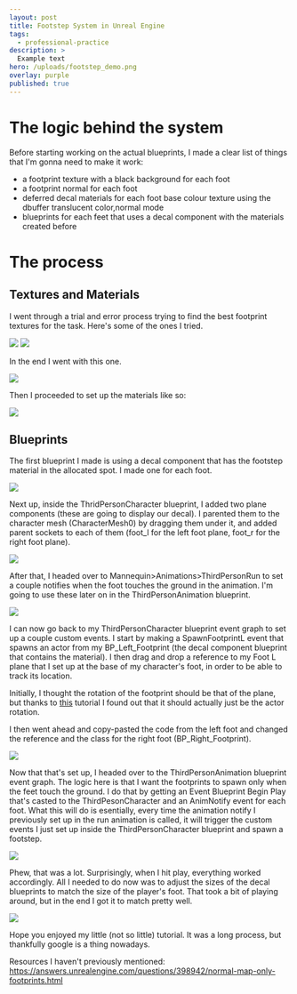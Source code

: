 ```yaml
---
layout: post
title: Footstep System in Unreal Engine
tags:
  - professional-practice
description: >
  Example text
hero: /uploads/footstep_demo.png
overlay: purple
published: true
---
```


# The logic behind the system
Before starting working on the actual blueprints, I made a clear list of things that I'm gonna need to make it work:

- a footprint texture with a black background for each foot
- a footprint normal for each foot
- deferred decal materials for each foot base colour texture using the dbuffer translucent color,normal mode
- blueprints for each feet that uses a decal component with the materials created before

# The process

## Textures and Materials

I went through a trial and error process trying to find the best footprint textures for the task. Here's some of the ones I tried.

![](/uploads/T_footstep_left.png)
![](/uploads/T_footstep_left2.png)

In the end I went with this one.

![](/uploads/T_footstep_left3.png)

Then I proceeded to set up the materials like so: 

![](/uploads/material_foot.png)

## Blueprints

The first blueprint I made is using a decal component that has the footstep material in the allocated spot. I made one for each foot.

![](/uploads/foot_blueprint.png)

Next up, inside the ThridPersonCharacter blueprint, I added two plane components (these are going to display our decal). I parented them to the character mesh (CharacterMesh0) by dragging them under it, and added parent sockets to each of them (foot_l for the left foot plane, foot_r for the right foot plane).

![](/uploads/tp_blueprint1.png)

After that, I headed over to Mannequin>Animations>ThirdPersonRun to set a couple notifies when the foot touches the ground in the animation. I'm going to use these later on in the ThirdPersonAnimation blueprint.

![](/uploads/notify.png)


I can now go back to my ThirdPersonCharacter blueprint event graph to set up a couple custom events. I start by making a SpawnFootprintL event that spawns an actor from my BP_Left_Footprint (the decal component blueprint that contains the material). I then drag and drop a reference to my Foot L plane that I set up at the base of my character's foot, in order to be able to track its location. 

Initially, I thought the rotation of the footprint should be that of the plane, but thanks to [this](https://www.youtube.com/watch?v=8AZWZ1xaA78) tutorial I found out that it should actually just be the actor rotation.

I then went ahead and copy-pasted the code from the left foot and changed the reference and the class for the right foot (BP_Right_Footprint). 

![](/uploads/spawn_footprint.png)

Now that that's set up, I headed over to the ThirdPersonAnimation blueprint event graph. The logic here is that I want the footprints to spawn only when the feet touch the ground. I do that by getting an Event Blueprint Begin Play that's casted to the ThirdPesonCharacter and an AnimNotify event for each foot. What this will do is esentially, every time the animation notify I previously set up in the run animation is called, it will trigger the custom events I just set up inside the ThirdPersonCharacter blueprint and spawn a footstep.

![](/uploads/animation_bp.png)

Phew, that was a lot. Surprisingly, when I hit play, everything worked accordingly. All I needed to do now was to adjust the sizes of the decal blueprints to match the size of the player's foot. That took a bit of playing around, but in the end I got it to match pretty well.

![](/uploads/footsteps.gif)

Hope you enjoyed my little (not so little) tutorial. It was a long process, but thankfully google is a thing nowadays.

Resources I haven't previously mentioned:
https://answers.unrealengine.com/questions/398942/normal-map-only-footprints.html